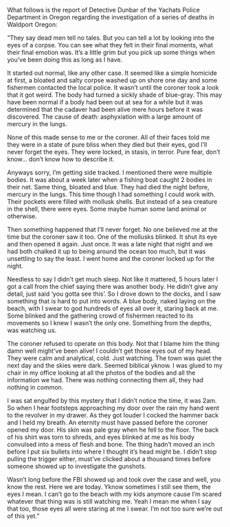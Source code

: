What follows is the report of Detective Dunbar of the Yachats Police Department in Oregon regarding the investigation of a series of deaths in Waldport Oregon:

“They say dead men tell no tales. But you can tell a lot by looking into the eyes of a corpse. You can see what they felt in their final moments, what their final emotion was. It’s a little grim but you pick up some things when you’ve been doing this as long as I have.

It started out normal, like any other case. It seemed like a simple homicide at first, a bloated and salty corpse washed up on shore one day and some fishermen contacted the local police. It wasn’t until the coroner took a look that it got weird. The body had turned a sickly shade of blue-gray. This may have been normal if a body had been out at sea for a while but it was determined that the cadaver had been alive mere hours before it was discovered. The cause of death: asphyxiation with a large amount of mercury in the lungs. 

None of this made sense to me or the coroner. All of their faces told me they were in a state of pure bliss when they died but their eyes, god I’ll never forget the eyes. They were locked, in stasis, in terror. Pure fear, don’t know… don’t know how to describe it. 

Anyways sorry, I’m getting side tracked. I mentioned there were multiple bodies. It was about a week later when a fishing boat caught 2 bodies in their net. Same thing, bloated and blue. They had died the night before, mercury in the lungs. This time though I had something I could work with. Their pockets were filled with mollusk shells. But instead of a sea creature in the shell, there were eyes. Some maybe human some land animal or otherwise. 

Then something happened that I’ll never forget. No one believed me at the time but the coroner saw it too. One of the mollusks blinked. It shut its eye and then opened it again. Just once. It was a late night that night and we had both chalked it up to being around the ocean too much, but it was unsettling to say the least. I went home and the coroner locked up for the night.

Needless to say I didn’t get much sleep. Not like it mattered, 5 hours later I got a call from the chief saying there was another body. He didn’t give any detail, just said ‘you gotta see this’. So I drove down to the docks, and I saw something that is hard to put into words. A blue body, naked laying on the beach, with I swear to god hundreds of eyes all over it, staring back at me. Some blinked and the gathering crowd of fishermen reacted to its movements so I knew I wasn’t the only one. Something from the depths, was watching us. 

The coroner refused to operate on this body. Not that I blame him the thing damn well might’ve been alive! I couldn’t get those eyes out of my head. They were calm and analytical, cold. Just watching. The town was quiet the next day and the skies were dark. Seemed biblical yknow. I was glued to my chair in my office looking at all the photos of the bodies and all the information we had. There was nothing connecting them all, they had nothing in common. 

I was sat engulfed by this mystery that I didn’t notice the time, it was 2am. So when I hear footsteps approaching my door over the rain my hand went to the revolver in my drawer. As they got louder I cocked the hammer back and I held my breath. An eternity must have passed before the coroner opened my door. His skin was pale gray when he fell to the floor. The back of his shirt was torn to shreds, and eyes blinked at me as his body convulsed into a mess of flesh and bone. The thing hadn’t moved an inch before I put six bullets into where I thought it’s head might be. I didn’t stop pulling the trigger either, must’ve clicked about a thousand times before someone showed up to investigate the gunshots. 

Wasn’t long before the FBI showed up and took over the case and well, you know the rest. Here we are today. Yknow sometimes I still see them, the eyes I mean. I can’t go to the beach with my kids anymore cause I’m scared whatever that thing was is still watching me. Yeah I mean me when I say that too, those eyes all were staring at me I swear. I’m not too sure we’re out of this yet.”